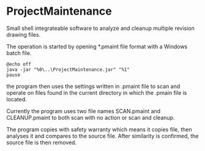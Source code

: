 # ProjectMaintenance
Small shell integrateable software to analyze and cleanup multiple revision drawing files.

The operation is started by opening *.pmaint file format with a Windows batch file.

```
@echo off
java -jar "%0\..\ProjectMaintenance.jar" "%1"
pause
```
the program then uses the settings written in .pmaint file to scan and operate on files 
found in the current directory in which the .pmain file is located.

Currently the program uses two file names SCAN.pmaint and CLEANUP.pmaint to both scan with 
no action or scan and cleanup.

The program copies with safety warranty which means it copies file, then analyses it
and compares to the source file. After similarity is confirmed, the source file is then removed.

